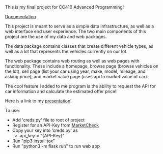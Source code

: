 This is my final project for CC410 Advanced Programming!

[Documentation](https://ksu-cc-410-spring-2024.github.io/final-project-MasonPride/)

This project is meant to serve as a simple data infrastructure, as well as
a web interface end user experience. The two main components of this project are the use of my data
and web packages.

The data package contains classes that create different vehicle types, as well
as a lot that represents the vehicles currently on our lot.

The web package contains web routing as well as web pages with
functionality. These include a homepage, browse page (browse vehicles on the lot), sell page (list your car 
using year, make, model, mileage, and asking price), and market value page (uses api to market value of car).

The cool feature I added to me program is the ability to request the API for car information 
and calculate the estimated offer price!

Here is a link to my [presentation](https://www.youtube.com/watch?v=StsP1NC3mn4)!

To use:
- Add 'creds.py' file to root of project
- Register for an API-Key from [MarketCheck](https://www.marketcheck.com/apis/?utm_source=google&utm_medium=paid&utm_campaign=API&utm_term=marketcheck%20api&utm_content=1708073986958579827&gad_source=1&gclid=Cj0KCQiAsOq6BhDuARIsAGQ4-ziyXDBJki3XPU5HD-EYnwqeUzbgUtNzmsRIcE1lXYypY16VQSItewUaAmtQEALw_wcB)
- Copy your key into 'creds.py' as 
    -  api_key = "{API-Key}"
- Run "pip3 install tox"
- Run "python3 -m flask run" to run web app

